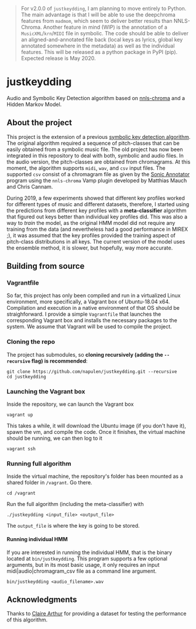 > For v2.0.0 of `justkeydding`, I am planning to move entirely to Python. The main advantage is that I will be able to use the deepchroma features from `madmom`, which seem to deliver better results than NNLS-Chroma. Another feature in mind (WIP) is the annotation of a `MusicXML`/`krn`/`MIDI` file in symbolic. The code should be able to deliver an aligned-and-annotated file back (local keys as lyrics, global key annotated somewhere in the metadata) as well as the individual features. This will be released as a python package in PyPI (pip). Expected release is May 2020.

# justkeydding
Audio and Symbolic Key Detection algorithm based on [nnls-chroma](http://www.isophonics.net/nnls-chroma) and a Hidden Markov Model.

## About the project
This project is the extension of a previous [symbolic key detection algorithm](https://github.com/napulen/keytracker). The original algorithm required a sequence of pitch-classes that can be easily obtained from a symbolic music file. The old project has now been integrated in this repository to deal with both, symbolic and audio files. In the audio version, the pitch-classes are obtained from chromagrams. At this moment, the algorithm supports `midi`, `wav`, and `csv` input files. The supported `csv` consist of a chromagram file as given by the [Sonic Annotator](https://www.vamp-plugins.org/sonic-annotator/) program using the `nnls-chroma` Vamp plugin developed by Matthias Mauch and Chris Cannam.

During 2019, a few experiments showed that different key profiles worked for different types of music and different datasets, therefore, I started using the predictions from different key profiles with a **meta-classifier** algorithm that figured out keys better than individual key profiles did. This was also a way to *train* the model, as the original HMM model did not require any training from the data (and nevertheless had a good performance in MIREX ;), it was assumed that the key profiles provided the training aspect of pitch-class distributions in all keys. The current version of the model uses the ensemble method, it is slower, but hopefully, way more accurate.

## Building from source
### Vagrantfile
So far, this project has only been compiled and run in a virtualized Linux environment, more specifically, a Vagrant box of Ubuntu-18.04 x64. Compilation and execution in a native environment of that OS should be straighforward. I provide a simple `Vagrantfile` that launches the corresponding Vagrant box and installs the necessary packages to the system. We assume that Vagrant will be used to compile the project.

### Cloning the repo
The project has submodules, so **cloning recursively (adding the `--recursive` flag) is recommended**:
```
git clone https://github.com/napulen/justkeydding.git --recursive
cd justkeydding
```
### Launching the Vagrant box
Inside the repository, we can launch the Vagrant box
```
vagrant up
```
This takes a while, it will download the Ubuntu image (if you don't have it), spawn the vm, and compile the code. Once it finishes, the virtual machine should be running, we can then log to it
```
vagrant ssh
```
### Running full algorithm
Inside the virtual machine, the repository's folder has been mounted as a shared folder in `/vagrant`. Go there.
```
cd /vagrant
```
Run the full algorithm (including the meta-classifier) with
```
./justkeydding <input_file> <output_file>
```
The `output_file` is where the key is going to be stored.

#### Running individual HMM
If you are interested in running the individual HMM, that is the binary located at `bin/justkeydding`. This program supports a few  optional arguments, but in its most basic usage, it only requires an input midi|audio|chromagram_csv file as a command line argument.
```
bin/justkeydding <audio_filename>.wav
```
## Acknowledgments
Thanks to [Claire Arthur](https://github.com/musicnerd) for providing a dataset for testing the performance of this algorithm.
